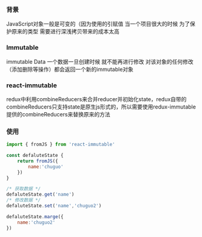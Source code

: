 ### 背景

JavaScript对象一般是可变的（因为使用的引赋值 当一个项目很大的时候 为了保护原来的类型 需要进行深浅拷贝带来的成本太高 

### Immutable

immutable Data 一个数据一旦创建时候 就不能再进行修改 对该对象的任何修改（添加删除等操作）都会返回一个新的immutable对象 

### react-immutable

redux中利用combineReducers来合并reducer并初始化state，redux自带的combineReducers只支持state是原生js形式的，所以需要使用redux-immutable提供的combineReducers来替换原来的方法

### 使用

```js
import { fromJS } from 'react-immutable'

const defaluteState {
    return fromJS({
		name:'chuguo'
    })
}

/* 获取数据 */
defaluteState.get('name')
/* 修改数据 */
defaluteState.set('name','chuguo2')

defaluteState.marge({
    name:'chuguo2'
})
```

